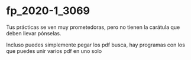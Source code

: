 # fp_2020-1_3069

Tus prácticas se ven muy prometedoras,
pero no tienen la carátula que deben llevar
pónselas.

Incluso puedes simplemente pegar los pdf
busca, hay programas con los que puedes unir
varios pdf en uno solo